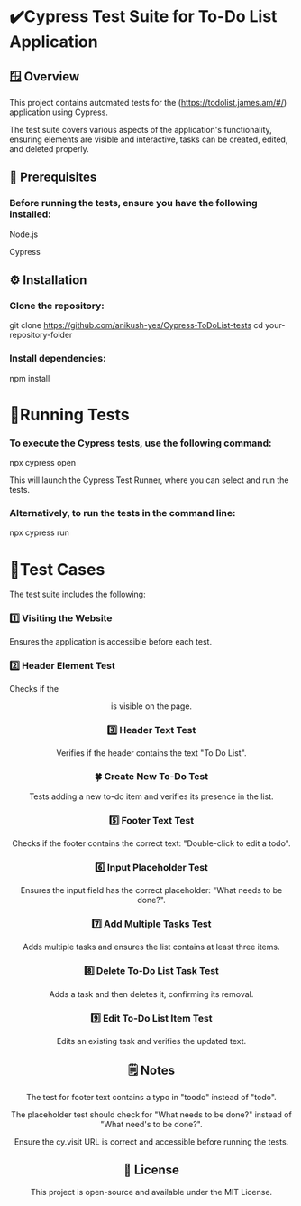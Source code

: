 
# ✔️Cypress Test Suite for To-Do List Application

## 🪟 Overview

This project contains automated tests for the (https://todolist.james.am/#/) application using Cypress.

The test suite covers various aspects of the application's functionality, ensuring elements are visible and interactive, tasks can be created, edited, and deleted properly.

## 📃 Prerequisites

### Before running the tests, ensure you have the following installed:

Node.js

Cypress

## ⚙️ Installation

### Clone the repository:

git clone https://github.com/anikush-yes/Cypress-ToDoList-tests
cd your-repository-folder

### Install dependencies:

npm install

# 🚀Running Tests

### To execute the Cypress tests, use the following command:

npx cypress open

This will launch the Cypress Test Runner, where you can select and run the tests.

### Alternatively, to run the tests in the command line:

npx cypress run

# 🧪Test Cases

The test suite includes the following:

### 1️⃣ Visiting the Website

Ensures the application is accessible before each test.

### 2️⃣ Header Element Test

Checks if the <header> is visible on the page.

### 3️⃣ Header Text Test

Verifies if the header contains the text "To Do List".

### 🍀 Create New To-Do Test

Tests adding a new to-do item and verifies its presence in the list.

### 5️⃣ Footer Text Test

Checks if the footer contains the correct text: "Double-click to edit a todo".

### 6️⃣ Input Placeholder Test

Ensures the input field has the correct placeholder: "What needs to be done?".

### 7️⃣ Add Multiple Tasks Test

Adds multiple tasks and ensures the list contains at least three items.

### 8️⃣ Delete To-Do List Task Test

Adds a task and then deletes it, confirming its removal.

### 9️⃣ Edit To-Do List Item Test

Edits an existing task and verifies the updated text.

## 🗒️ Notes

The test for footer text contains a typo in "toodo" instead of "todo".

The placeholder test should check for "What needs to be done?" instead of "What need's to be done?".

Ensure the cy.visit URL is correct and accessible before running the tests.

## 🪪 License

This project is open-source and available under the MIT License.
